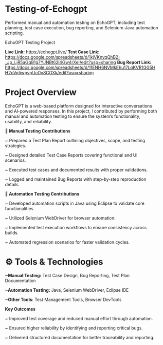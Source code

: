 # Testing-of-Echogpt
Performed manual and automation testing on EchoGPT, including test planning, test case execution, bug reporting, and Selenium-Java automation scripting.

EchoGPT Testing Project

**Live Link:** https://echogpt.live/
**Test Case Link:** https://docs.google.com/spreadsheets/d/1kjVKnvqQhB2-_Jp_LjR5aGqB1g7YJNBt62i4Gw4rXeI/edit?usp=sharing
**Bug Report Link:** https://docs.google.com/spreadsheets/d/11ENH6NVMkEhu17LqKVR1GG5HH2oVq5wpvpUoDv8COXk/edit?usp=sharing 

# Project Overview

EchoGPT is a web-based platform designed for interactive conversations and AI-powered responses.
In this project, I contributed by performing both manual and automation testing to ensure the system’s functionality, usability, and reliability.

**📝 Manual Testing Contributions**

~ Prepared a Test Plan Report outlining objectives, scope, and testing strategies.

~ Designed detailed Test Case Reports covering functional and UI scenarios.

~ Executed test cases and documented results with proper validations.

~ Logged and maintained Bug Reports with step-by-step reproduction details.

**🤖 Automation Testing Contributions**

~ Developed automation scripts in Java using Eclipse to validate core functionalities.

~ Utilized Selenium WebDriver for browser automation.

~ Implemented test execution workflows to ensure consistency across builds.

~ Automated regression scenarios for faster validation cycles.

# ⚙️ Tools & Technologies

**~Manual Testing:** Test Case Design, Bug Reporting, Test Plan Documentation

**~Automation Testing:** Java, Selenium WebDriver, Eclipse IDE

**~Other Tools:** Test Management Tools, Browser DevTools

**Key Outcomes**

~ Improved test coverage and reduced manual effort through automation.

~ Ensured higher reliability by identifying and reporting critical bugs.

~ Delivered structured documentation for better traceability and reporting.
